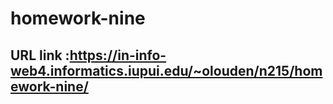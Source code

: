 # homework-nine
 
 ## URL link :https://in-info-web4.informatics.iupui.edu/~olouden/n215/homework-nine/
